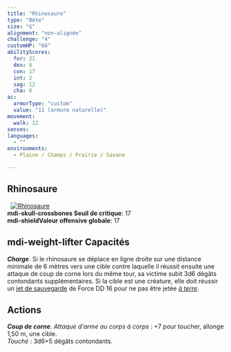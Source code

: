 ```yaml
---
title: "Rhinosaure"
type: "Bête"
size: "G"
alignment: "non-alignée"
challenge: "4"
customHP: "66"
abilityScores:
  for: 21
  dex: 8
  con: 17
  int: 2
  sag: 12
  cha: 6
ac:
  armorType: "custom"
  value: "11 (armure naturelle)"
movement:
  walk: 12
senses:
languages:
  - ""
environments:
  - Plaine / Champs / Prairie / Savane

---
```

## Rhinosaure
&nbsp;
[![Rhinosaure](https://www.douaratil.fr/illustrations/bete/rhinosaurem.png)](https://www.douaratil.fr/illustrations/bete/rhinosaure.jpg)  
**<v-icon>mdi-skull-crossbones</v-icon> Seuil de critique**: 17            
**<v-icon>mdi-shield</v-icon>Valeur offensive globale**: 17     
## <v-icon>mdi-weight-lifter</v-icon> Capacités
_**Charge**_. Si le rhinosaure se déplace en ligne droite sur une distance minimale de 6 mètres vers une cible contre laquelle il réussit ensuite une attaque de coup de corne lors du même tour, sa victime subit 3d6 dégâts contondants supplémentaires. Si la cible est une créature, elle doit réussir un [jet de sauvegarde](/utiliser-les-caracteristiques/#jets-de-sauvegarde) de Force DD 16 pour ne pas être jetée [_à terre_](/gerer-la-sante-du-personnage/#a-terre).

## Actions
_**Coup de corne**_. _Attaque d'arme au corps à corps_ : +7 pour toucher, allonge 1,50 m, une cible.  
_Touché_ : 3d6+5 dégâts contondants.
